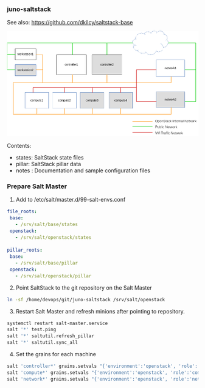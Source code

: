### juno-saltstack

See also: https://github.com/dkilcy/saltstack-base

![Node Deployment](notes/node-deployment.png "Node Deployment")

Contents:  

- states: SaltStack state files  
- pillar: SaltStack pillar data  
- notes : Documentation and sample configuration files  

### Prepare Salt Master

1. Add to /etc/salt/master.d/99-salt-envs.conf

 ```yaml
file_roots:
  base:
    - /srv/salt/base/states
  openstack:
    - /srv/salt/openstack/states
 
pillar_roots:
  base:
    - /srv/salt/base/pillar
  openstack:
    - /srv/salt/openstack/pillar
```

2. Point SaltStack to the git repository on the Salt Master

 ```bash
ln -sf /home/devops/git/juno-saltstack /srv/salt/openstack
```

3. Restart Salt Master and refresh minions after pointing to repository.

 ```bash
systemctl restart salt-master.service
salt '*' test.ping
salt '*' saltutil.refresh_pillar
salt '*' saltutil.sync_all
```

4. Set the grains for each machine

 ```bash
salt 'controller*' grains.setvals "{'environment':'openstack', 'role':'controller' }"
salt 'compute*' grains.setvals "{'environment':'openstack', 'role':'compute' }"
salt 'network*' grains.setvals "{'environment':'openstack', 'role':'network' }"
```




